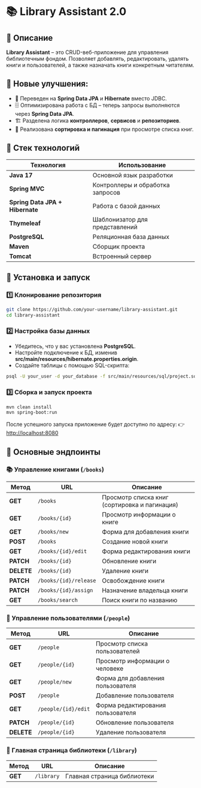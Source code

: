# 📚 Library Assistant 2.0

## 📝 Описание
**Library Assistant** – это CRUD-веб-приложение для управления библиотечным фондом. Позволяет добавлять, редактировать, удалять книги и пользователей, а также назначать книги конкретным читателям.

## 📌 Новые улучшения:

- 🔄 Переведен на **Spring Data JPA** и **Hibernate** вместо JDBC.
- 🗄 Оптимизирована работа с БД – теперь запросы выполняются через **Spring Data JPA**.
- 🏗 Разделена логика **контроллеров**, **сервисов** и **репозиториев**.
- 📖 Реализована **сортировка и пагинация** при просмотре списка книг.

## 🚀 Стек технологий

| Технология              | Использование                       |
|-------------------------|------------------------------------|
| **Java 17**            | Основной язык разработки          |
| **Spring MVC**         | Контроллеры и обработка запросов  |
| **Spring Data JPA + Hibernate** | Работа с базой данных       |
| **Thymeleaf**          | Шаблонизатор для представлений    |
| **PostgreSQL**         | Реляционная база данных           |
| **Maven**              | Сборщик проекта                   |
| **Tomcat**             | Встроенный сервер                 |

## 🔧 Установка и запуск

### 1️⃣ Клонирование репозитория
```sh
git clone https://github.com/your-username/library-assistant.git
cd library-assistant
```

### 2️⃣ Настройка базы данных
- Убедитесь, что у вас установлена **PostgreSQL**.
- Настройте подключение к БД, изменив **src/main/resources/hibernate.properties.origin**.
- Создайте таблицы с помощью SQL-скрипта:

```sh
psql -U your_user -d your_database -f src/main/resources/sql/project.sql
```

### 3️⃣ Сборка и запуск проекта
```sh
mvn clean install
mvn spring-boot:run
```

После успешного запуска приложение будет доступно по адресу:
👉 [http://localhost:8080](http://localhost:8080)

## 📌 Основные эндпоинты

### 📚 Управление книгами (`/books`)

| Метод  | URL                    | Описание                     |
|--------|------------------------|------------------------------|
| **GET**    | `/books`            | Просмотр списка книг (сортировка и пагинация)|
| **GET**    | `/books/{id}`       | Просмотр информации о книге  |
| **GET**    | `/books/new`        | Форма для добавления книги   |
| **POST**   | `/books`            | Создание новой книги         |
| **GET**    | `/books/{id}/edit`  | Форма редактирования книги   |
| **PATCH**  | `/books/{id}`       | Обновление книги             |
| **DELETE** | `/books/{id}`       | Удаление книги               |
| **PATCH**  | `/books/{id}/release` | Освобождение книги        |
| **PATCH**  | `/books/{id}/assign`  | Назначение владельца книги  |
| **GET**    | `/books/search`     | Поиск книги по названию      |

### 👥 Управление пользователями (`/people`)

| Метод  | URL                    | Описание                      |
|--------|------------------------|-------------------------------|
| **GET**    | `/people`          | Просмотр списка пользователей |
| **GET**    | `/people/{id}`     | Просмотр информации о человеке |
| **GET**    | `/people/new`      | Форма для добавления пользователя |
| **POST**   | `/people`          | Добавление пользователя        |
| **GET**    | `/people/{id}/edit` | Форма редактирования пользователя |
| **PATCH**  | `/people/{id}`     | Обновление пользователя       |
| **DELETE** | `/people/{id}`     | Удаление пользователя         |

### 📖 Главная страница библиотеки (`/library`)

| Метод  | URL         | Описание                  |
|--------|------------|---------------------------|
| **GET**    | `/library` | Главная страница библиотеки |